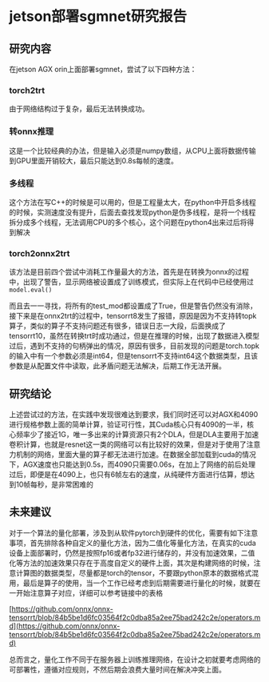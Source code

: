 # **jetson部署sgmnet研究报告**

## 研究内容

在jetson AGX orin上面部署sgmnet，尝试了以下四种方法：

### torch2trt

由于网络结构过于复杂，最后无法转换成功。

### 转onnx推理

这是一个比较经典的办法，但是输入必须是numpy数组，从CPU上面将数据传输到GPU里面开销较大，最后只能达到0.8s每帧的速度。

### 多线程

这个方法在写C++的时候是可以用的，但是工程量太大，在python中开启多线程的时候，实测速度没有提升，后面去查找发现python是伪多线程，是将一个线程拆分成多个线程，无法调用CPU的多个核心，这个问题在python4出来过后将得到解决

### torch2onnx2trt

该方法是目前四个尝试中消耗工作量最大的方法，首先是在转换为onnx的过程中，出现了警告，显示网络被设置成了训练模式，但实际上在代码中已经使用过 `model.eval()`

而且去一一寻找，将所有的test_mod都设置成了True，但是警告仍然没有消除，接下来是在onnx2trt的过程中，tensorrt8发生了报错，原因是因为不支持转topk算子，类似的算子不支持问题还有很多，错误日志一大段，后面换成了tensorrt10，虽然在转换trt时成功通过，但是在推理的时候，出现了数据进入模型过后，遇到不支持的句柄弹出的情况，原因有很多，目前发现的问题是torch.topk的输入中有一个参数必须是int64，但是tensorrt不支持int64这个数据类型，且该参数是从配置文件中读取，此矛盾问题无法解决，后期工作无法开展。

## 研究结论

上述尝试过的方法，在实践中发现很难达到要求，我们同时还可以对AGX和4090进行规格参数上面的简单计算，验证可行性，其Cuda核心只有4090的一半，核心频率少了接近1G，唯一多出来的计算资源只有2个DLA，但是DLA主要用于加速卷积计算，也就是resnet这一类的网络可以有比较好的效果，但是对于使用了注意力机制的网络，里面大量的算子都无法进行加速。在数据全部加载到cuda的情况下，AGX速度也只能达到0.5s，而4090只需要0.06s，在加上了网络的前后处理过后，即便是在4090上，也只有6帧左右的速度，从纯硬件方面进行估算，想达到10帧每秒，是非常困难的

## 未来建议

对于一个算法的量化部署，涉及到从软件pytorch到硬件的优化，需要有如下注意事项，首先排除各种自定义的量化方法，因为二值化等量化方法，在真实的cuda设备上面部署时，仍然是按照fp16或者fp32进行储存的，并没有加速效果，二值化等方法的加速效果只存在于高度自定义的硬件上面，其次是构建网络的时候，注意计算图的数据类型，尽量都是torch的tensor，不要跟python原本的数据格式混用，最后是算子的使用，当一个工作已经考虑到后期需要进行量化的时候，就要在一开始注意算子对应，详细可以参考链接中的表格

[https://github.com/onnx/onnx-tensorrt/blob/84b5be1d6fc03564f2c0dba85a2ee75bad242c2e/operators.md](https://github.com/onnx/onnx-tensorrt/blob/84b5be1d6fc03564f2c0dba85a2ee75bad242c2e/operators.md)

总而言之，量化工作不同于在服务器上训练推理网络，在设计之初就要考虑网络的可部署性，遵循对应规则，不然后期会浪费大量时间在解决冲突上面。
